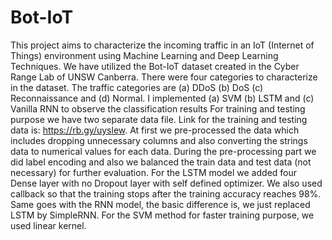 # Bot-IoT
This project aims to characterize the incoming traffic in an IoT (Internet of Things) environment using Machine Learning and Deep Learning Techniques. We have utilized the Bot-IoT dataset created in the Cyber Range Lab of UNSW Canberra. There were four categories to characterize in the dataset. The traffic categories are (a) DDoS (b) DoS (c) Reconnaissance and (d) Normal. I implemented (a) SVM (b) LSTM and (c) Vanilla RNN to observe the classification results
For training and testing purpose we have two separate data file. Link for the training and testing data is: https://rb.gy/uyslew.
At first we pre-processed the data which includes dropping unnecessary columns and also converting the strings data to numerical values for each data. During the pre-processing part we did label encoding and also we balanced the train data and test data (not necessary) for further evaluation. 
For the LSTM model we added four Dense layer with no Dropout layer with self defined optimizer. We also used callback so that the training stops after the training accuracy reaches 98%. Same goes with the RNN model, the basic difference is, we just replaced LSTM by SimpleRNN. For the SVM method for faster training purpose, we used linear kernel.
